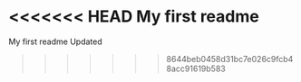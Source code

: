 <<<<<<< HEAD
My first readme
=======
My first readme Updated
>>>>>>> 8644beb0458d31bc7e026c9fcb48acc91619b583
